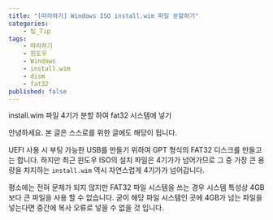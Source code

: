```yaml
---
title: "[따라하기] Windows ISO install.wim 파일 분할하기"
categories:
    - 팁_Tip
tags:
    - 따라하기
    - 윈도우
    - Windows
    - install.wim
    - dism
    - fat32
published: false
---
```

install.wim 파일 4기가 분할 하여 fat32 시스템에 넣기

안녕하세요. 본 글은 스스로를 위한 글에도 해당이 됩니다.

UEFI 사용 시 부팅 가능한 USB를 만들기 위하여 GPT 형식의 FAT32 디스크를 만들고는 합니다. 하지만 최근 윈도우 ISO의 설치 파일은 4기가가 넘어가므로 그 중 가장 큰 용량을 차지하는 `install.wim` 역시 자연스럽게 4기가가 넘어갑니다. 

평소에는 전혀 문제가 되지 않지만 FAT32 파일 시스템을 쓰는 경우 시스템 특성상 4GB보다 큰 파일을 사용 할 수 없습니다. 굳이 해당 파일 시스템인 곳에 4GB가 넘는 파일을 넣는다면 중간에 복사 오류로 넣을 수 없을 것 입니다.

